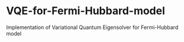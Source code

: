 # VQE-for-Fermi-Hubbard-model
Implementation of Variational Quantum Eigensolver for Fermi-Hubbard model
